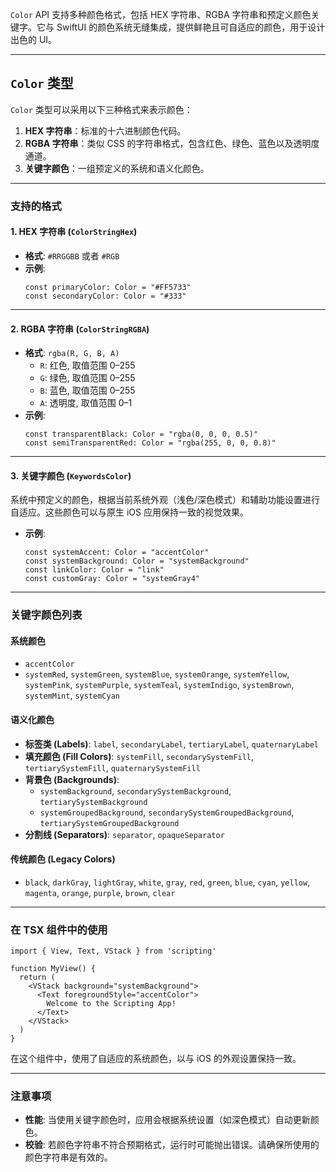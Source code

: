 `Color` API 支持多种颜色格式，包括 HEX 字符串、RGBA 字符串和预定义颜色关键字。它与 SwiftUI 的颜色系统无缝集成，提供鲜艳且可自适应的颜色，用于设计出色的 UI。

---

## `Color` 类型

`Color` 类型可以采用以下三种格式来表示颜色：

1. **HEX 字符串**：标准的十六进制颜色代码。
2. **RGBA 字符串**：类似 CSS 的字符串格式，包含红色、绿色、蓝色以及透明度通道。
3. **关键字颜色**：一组预定义的系统和语义化颜色。

---

### 支持的格式

#### 1. HEX 字符串 (`ColorStringHex`)

- **格式**: `#RRGGBB` 或者 `#RGB`
- **示例**:
  ```tsx
  const primaryColor: Color = "#FF5733"
  const secondaryColor: Color = "#333"
  ```

---

#### 2. RGBA 字符串 (`ColorStringRGBA`)

- **格式**: `rgba(R, G, B, A)`
  - `R`: 红色, 取值范围 0–255
  - `G`: 绿色, 取值范围 0–255
  - `B`: 蓝色, 取值范围 0–255
  - `A`: 透明度, 取值范围 0–1
- **示例**:
  ```tsx
  const transparentBlack: Color = "rgba(0, 0, 0, 0.5)"
  const semiTransparentRed: Color = "rgba(255, 0, 0, 0.8)"
  ```

---

#### 3. 关键字颜色 (`KeywordsColor`)

系统中预定义的颜色，根据当前系统外观（浅色/深色模式）和辅助功能设置进行自适应。这些颜色可以与原生 iOS 应用保持一致的视觉效果。

- **示例**:
  ```tsx
  const systemAccent: Color = "accentColor"
  const systemBackground: Color = "systemBackground"
  const linkColor: Color = "link"
  const customGray: Color = "systemGray4"
  ```

---

### 关键字颜色列表

#### 系统颜色
- `accentColor`
- `systemRed`, `systemGreen`, `systemBlue`, `systemOrange`, `systemYellow`, `systemPink`, `systemPurple`, `systemTeal`, `systemIndigo`, `systemBrown`, `systemMint`, `systemCyan`

#### 语义化颜色
- **标签类 (Labels)**: `label`, `secondaryLabel`, `tertiaryLabel`, `quaternaryLabel`  
- **填充颜色 (Fill Colors)**: `systemFill`, `secondarySystemFill`, `tertiarySystemFill`, `quaternarySystemFill`
- **背景色 (Backgrounds)**:
  - `systemBackground`, `secondarySystemBackground`, `tertiarySystemBackground`
  - `systemGroupedBackground`, `secondarySystemGroupedBackground`, `tertiarySystemGroupedBackground`
- **分割线 (Separators)**: `separator`, `opaqueSeparator`

#### 传统颜色 (Legacy Colors)
- `black`, `darkGray`, `lightGray`, `white`, `gray`, `red`, `green`, `blue`, `cyan`, `yellow`, `magenta`, `orange`, `purple`, `brown`, `clear`

---

### 在 TSX 组件中的使用

```tsx
import { View, Text, VStack } from 'scripting'

function MyView() {
  return (
    <VStack background="systemBackground">
      <Text foregroundStyle="accentColor">
        Welcome to the Scripting App!
      </Text>
    </VStack>
  )
}
```

在这个组件中，使用了自适应的系统颜色，以与 iOS 的外观设置保持一致。

---

### 注意事项
- **性能**: 当使用关键字颜色时，应用会根据系统设置（如深色模式）自动更新颜色。
- **校验**: 若颜色字符串不符合预期格式，运行时可能抛出错误。请确保所使用的颜色字符串是有效的。